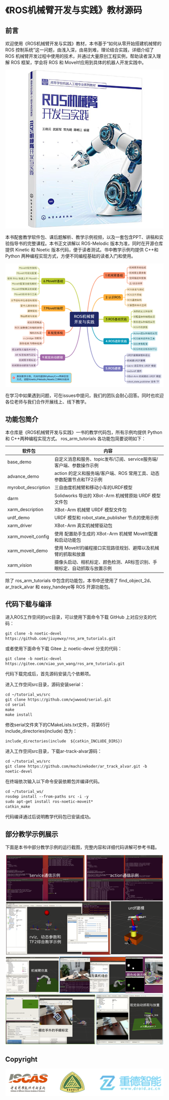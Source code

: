 # 《ROS机械臂开发与实践》教材源码

## 前言

欢迎使用《ROS机械臂开发与实践》教材，本书基于“如何从零开始搭建机械臂的 ROS 控制系统”这一问题，由浅入深，由易到难，理论结合实践，详细介绍了 ROS 机械臂开发过程中使用的技术，并通过大量原创工程实例，帮助读者深入理解 ROS 框架，学会将 ROS 和 MoveIt!应用到具体的机器人开发实践中。

![](img/book.jpg)

本书配套教学软件包、课后题解析、教学示例视频，以及一套包含PPT、讲稿和实验指导书的完整课程。本书正文讲解以 ROS-Melodic 版本为准，同时在开源仓库提供 Kinetic 和 Noetic 版本代码，便于读者测试。书中教学示例均提供 C++和 Python 两种编程实现方式，方便不同编程基础的读者入门和使用。

<img src="img/ROS机械臂开发与实践.png" style="zoom:60%;" />

在学习中如果遇到问题，可在issues中提问，我们的团队会耐心回答。同时也欢迎各位老师与我们合作开展线上、线下教学。

## 功能包简介

本仓库是《ROS机械臂开发与实践》一书的教学代码包，所有示例均提供 Python 和 C++两种编程实现方式。 ros_arm_tutorials 各功能包简要说明如下：

| 软件包              | 内容                                                         |
| ------------------- | ------------------------------------------------------------ |
| base_demo           | 自定义消息和服务、topic发布/订阅、service服务端/客户端、参数操作示例 |
| advance_demo        | action 的定义和服务端/客户端、ROS 常用工具、动态参数配置节点和TF2示例 |
| myrobot_description | 三自由度机械臂和移动小车的URDF模型                           |
| darm                | Solidworks 导出的 XBot-Arm 机械臂原始 URDF 模型文件包        |
| xarm_description    | XBot-Arm 机械臂 URDF 模型文件包                              |
| urdf_demo           | URDF 模型和 robot_state_publisher 节点的使用示例             |
| xarm_driver         | XBot-Arm 真实机械臂驱动包                                    |
| xarm_moveit_config  | 使用 配置助手生成的 XBot-Arm 机械臂 MoveIt!配置和启动功能包  |
| xarm_moveit_demo    | 使用 MoveIt!的编程接口实现路径规划、避障以及机械臂的抓取和放置 |
| xarm_vision         | 摄像头启动、相机标定、颜色检测、AR标签识别、手眼标定、自动抓取与放置示例 |

除了 ros_arm_tutorials 中包含的功能包，本书中还使用了 find_object_2d、ar_track_alvar 和 easy_handeye等 ROS 开源功能包。

## 代码下载与编译

进入ROS工作空间的src目录，可以使用下面命令下载 GitHub 上对应分支的代码：

```
git clone -b noetic-devel https://github.com/jiuyewxy/ros_arm_tutorials.git
```

或者使用下面命令下载 Gitee 上 noetic-devel 分支的代码：

```
git clone -b noetic-devel https://gitee.com/xiao_yun_wang/ros_arm_tutorials.git
```

代码下载完成后，首先源码安装几个依赖项。

进入工作空间src目录，源码安装serial：

```
cd ~/tutorial_ws/src
git clone https://github.com/wjwwood/serial.git
cd serial
make
make install
```

修改serial文件夹下的CMakeLists.txt文件，将第65行include_directories(include) 改为：

```
include_directories(include  ${catkin_INCLUDE_DIRS})
```

进入工作空间src目录，下载ar-track-alvar源码：

```
cd ~/tutorial_ws/src
git clone https://github.com/machinekoder/ar_track_alvar.git -b noetic-devel
```

在终端依次输入以下命令安装依赖包并编译代码。

```
cd ~/tutorial_ws/
rosdep install --from-paths src -i -y
sudo apt-get install ros-noetic-moveit*
catkin_make
```


代码编译通过后说明教学代码包已安装成功。

## 部分教学示例展示

下面是本书中部分教学示例的运行截图，完整内容和详细代码讲解可参考书籍。

<img src="img/展示示例1.png" style="zoom:67%;" />

<img src="img/展示示例2.png" style="zoom:60%;" />

## Copyright

<img src="img/logo.png" style="zoom:80%;" />